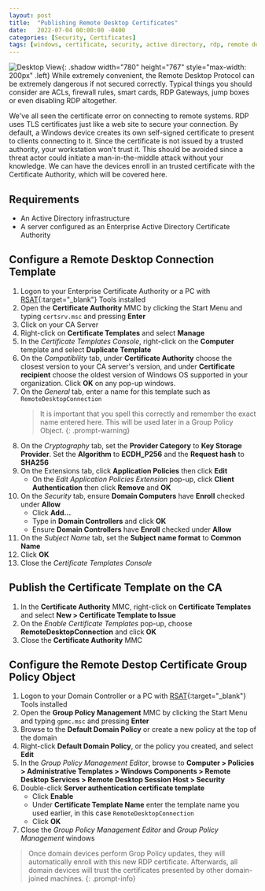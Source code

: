 ```yaml
---
layout: post
title:  "Publishing Remote Desktop Certificates"
date:   2022-07-04 00:00:00 -0400
categories: [Security, Certificates]
tags: [windows, certificate, security, active directory, rdp, remote desktop]
---
```

![Desktop View](/images/security/RDP_cert_error.png){: .shadow width="780" height="767" style="max-width: 200px" .left}
While extremely convenient, the Remote Desktop Protocol can be extremely dangerous if not secured correctly. Typical things you should consider are ACLs, firewall rules, smart cards, RDP Gateways, jump boxes or even disabling RDP altogether.

We've all seen the certificate error on connecting to remote systems. RDP uses TLS certificates just like a web site to secure your connection. By default, a Windows device creates its own self-signed certificate to present to clients connecting to it. Since the certificate is not issued by a trusted authority, your workstation won't trust it. This should be avoided since a threat actor could initiate a man-in-the-middle attack without your knowledge. We can have the devices enroll in an trusted certificate with the Certificate Authority, which will be covered here.

## Requirements
* An Active Directory infrastructure
* A server configured as an Enterprise Active Directory Certificate Authority

## Configure a Remote Desktop Connection Template
1. Logon to your Enterprise Certificate Authority or a PC with [RSAT](https://docs.microsoft.com/en-us/windows-server/remote/remote-server-administration-tools){:target="_blank"} Tools installed
2. Open the **Certificate Authority** MMC by clicking the Start Menu and typing `certsrv.msc` and pressing **Enter**
3. Click on your CA Server
4. Right-click on **Certificate Templates** and select **Manage**
5. In the *Certificate Templates Console*, right-click on the **Computer** template and select **Duplicate Template**
6. On the *Compatibility* tab, under **Certificate Authority** choose the closest version to your CA server's version, and under **Certificate recipient** choose the oldest version of Windows OS supported in your organization. Click **OK** on any pop-up windows.
7. On the *General* tab, enter a name for this template such as `RemoteDesktopConnection`
    > It is important that you spell this correctly and remember the exact name entered here. This will be used later in a Group Policy Object.
    {: .prompt-warning}
8. On the *Cryptography* tab, set the **Provider Category** to **Key Storage Provider**. Set the **Algorithm** to **ECDH_P256** and the **Request hash** to **SHA256**
9. On the Extensions tab, click **Application Policies** then click **Edit**
    * On the *Edit Application Policies Extension* pop-up, click **Client Authentication** then click **Remove** and **OK**
10. On the *Security* tab, ensure **Domain Computers** have **Enroll** checked under **Allow**
    * Click **Add...**
    * Type in **Domain Controllers** and click **OK**
    * Ensure **Domain Controllers** have **Enroll** checked under **Allow**
11. On the *Subject Name* tab, set the **Subject name format** to **Common Name**
12. Click **OK**
13. Close the *Certificate Templates Console*

## Publish the Certificate Template on the CA
1. In the **Certificate Authority** MMC, right-click on **Certificate Templates** and select **New > Certificate Template to Issue**
2. On the *Enable Certificate Templates* pop-up, choose **RemoteDesktopConnection** and click **OK**
3. Close the **Certificate Authority** MMC

## Configure the Remote Destop Certificate Group Policy Object
1. Logon to your Domain Controller or a PC with [RSAT](https://docs.microsoft.com/en-us/windows-server/remote/remote-server-administration-tools){:target="_blank"} Tools installed
2. Open the **Group Policy Management** MMC by clicking the Start Menu and typing `gpmc.msc` and pressing **Enter**
3. Browse to the **Default Domain Policy** or create a new policy at the top of the domain
4. Right-click **Default Domain Policy**, or the policy you created, and select **Edit**
5. In the *Group Policy Management Editor*, browse to **Computer > Policies > Administrative Templates > Windows Components > Remote Desktop Services > Remote Desktop Session Host > Security**
6. Double-click **Server authentication certificate template**
    * Click **Enable**
    * Under **Certificate Template Name** enter the template name you used earlier, in this case `RemoteDesktopConnection`
    * Click **OK**
7. Close the *Group Policy Management Editor* and *Group Policy Management* windows

> Once domain devices perform Grop Policy updates, they will automatically enroll with this new RDP certificate. Afterwards, all domain devices will trust the certificates presented by other domain-joined machines.
{: .prompt-info}